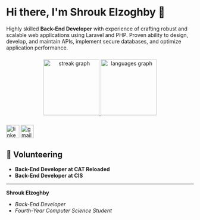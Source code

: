 # Hi there, I'm Shrouk Elzoghby 🌟

Highly skilled **Back-End Developer** with experience of crafting robust and scalable web applications using Laravel and PHP. Proven ability to design, develop, and maintain APIs, implement secure databases, and optimize application performance.


###

<div align="center">
 <a href="www.linkedin.com/in/shrouk-meme-elzoghby"> <img src="https://streak-stats.demolab.com?user=shroukelzoghby&locale=en&mode=daily&theme=dracula&hide_border=false&border_radius=5" height="150" alt="streak graph"  /> </a>
  <a href="mailto:shrouk.elzoghby1@gmail.com"> <img src="https://github-readme-stats.vercel.app/api/top-langs?username=shroukelzoghby&locale=en&hide_title=false&layout=compact&card_width=320&langs_count=5&theme=dracula&hide_border=false" height="150" alt="languages graph"  /> </a>
</div>

###

<div align="left">
  <img src="https://img.shields.io/static/v1?message=LinkedIn&logo=linkedin&label=&color=0077B5&logoColor=white&labelColor=&style=for-the-badge" height="35" alt="linkedin logo"  />
  <img src="https://img.shields.io/static/v1?message=Gmail&logo=gmail&label=&color=D14836&logoColor=white&labelColor=&style=for-the-badge" height="35" alt="gmail logo"  />
</div>

###

## 🤝 Volunteering
- **Back-End Developer at CAT Reloaded**
- **Back-End Developer at CIS**

---

**Shrouk Elzoghby**  
- *Back-End Developer* 
- *Fourth-Year Computer Science Student*  
